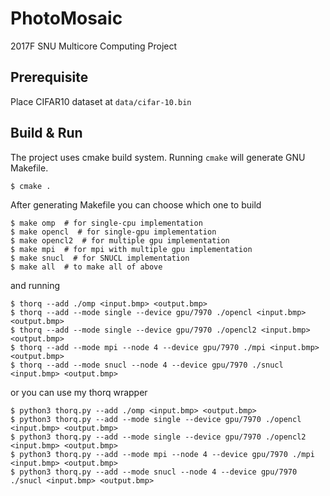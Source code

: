 # PhotoMosaic

2017F SNU Multicore Computing Project

## Prerequisite

Place CIFAR10 dataset at `data/cifar-10.bin`

## Build & Run

The project uses cmake build system. Running `cmake` will generate GNU Makefile.

``` shell
$ cmake .
```

After generating Makefile you can choose which one to build

``` shell
$ make omp  # for single-cpu implementation
$ make opencl  # for single-gpu implementation
$ make opencl2  # for multiple gpu implementation
$ make mpi  # for mpi with multiple gpu implementation
$ make snucl  # for SNUCL implementation
$ make all  # to make all of above
```

and running

``` shell
$ thorq --add ./omp <input.bmp> <output.bmp>
$ thorq --add --mode single --device gpu/7970 ./opencl <input.bmp> <output.bmp>
$ thorq --add --mode single --device gpu/7970 ./opencl2 <input.bmp> <output.bmp>
$ thorq --add --mode mpi --node 4 --device gpu/7970 ./mpi <input.bmp> <output.bmp>
$ thorq --add --mode snucl --node 4 --device gpu/7970 ./snucl <input.bmp> <output.bmp>
```

or you can use my thorq wrapper

``` shell
$ python3 thorq.py --add ./omp <input.bmp> <output.bmp>
$ python3 thorq.py --add --mode single --device gpu/7970 ./opencl <input.bmp> <output.bmp>
$ python3 thorq.py --add --mode single --device gpu/7970 ./opencl2 <input.bmp> <output.bmp>
$ python3 thorq.py --add --mode mpi --node 4 --device gpu/7970 ./mpi <input.bmp> <output.bmp>
$ python3 thorq.py --add --mode snucl --node 4 --device gpu/7970 ./snucl <input.bmp> <output.bmp>
```
